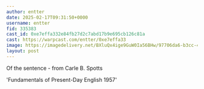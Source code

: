 ```yaml
---
author: entter
date: 2025-02-17T09:31:50+0000
username: entter
fid: 335383
cast_id: 0xe7effa332e84fb27d2c7abd17b9e695cb126c81a
cast: https://warpcast.com/entter/0xe7effa33
image: https://imagedelivery.net/BXluQx4ige9GuW0Ia56BHw/97706da6-b3cc-4208-bc7a-968a90687d00/original
layout: post
---
```

Of the sentence - from Carle B. Spotts  
  
'Fundamentals of Present-Day English 1957'  

<img src='https://imagedelivery.net/BXluQx4ige9GuW0Ia56BHw/97706da6-b3cc-4208-bc7a-968a90687d00/original' alt='' referrerpolicy='no-referrer'/>
